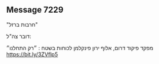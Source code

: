 ## Message 7229

"חרבות ברזל"

דובר צה"ל:

מפקד פיקוד דרום, אלוף ירון פינקלמן לכוחות בשטח : ״רק התחלנו״ https://bit.ly/3ZVflp5

